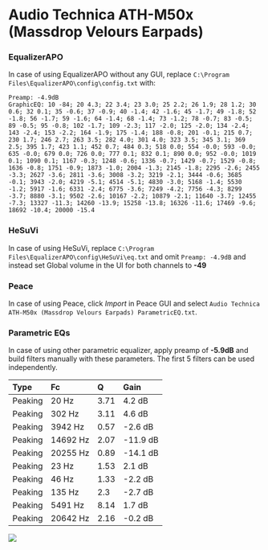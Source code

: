 # Audio Technica ATH-M50x (Massdrop Velours Earpads)

### EqualizerAPO
In case of using EqualizerAPO without any GUI, replace `C:\Program Files\EqualizerAPO\config\config.txt`
with:
```
Preamp: -4.9dB
GraphicEQ: 10 -84; 20 4.3; 22 3.4; 23 3.0; 25 2.2; 26 1.9; 28 1.2; 30 0.6; 32 0.1; 35 -0.6; 37 -0.9; 40 -1.4; 42 -1.6; 45 -1.7; 49 -1.8; 52 -1.8; 56 -1.7; 59 -1.6; 64 -1.4; 68 -1.4; 73 -1.2; 78 -0.7; 83 -0.5; 89 -0.5; 95 -0.8; 102 -1.7; 109 -2.3; 117 -2.0; 125 -2.0; 134 -2.4; 143 -2.4; 153 -2.2; 164 -1.9; 175 -1.4; 188 -0.8; 201 -0.1; 215 0.7; 230 1.7; 246 2.7; 263 3.5; 282 4.0; 301 4.0; 323 3.5; 345 3.1; 369 2.5; 395 1.7; 423 1.1; 452 0.7; 484 0.3; 518 0.0; 554 -0.0; 593 -0.0; 635 -0.0; 679 0.0; 726 0.0; 777 0.1; 832 0.1; 890 0.0; 952 -0.0; 1019 0.1; 1090 0.1; 1167 -0.3; 1248 -0.6; 1336 -0.7; 1429 -0.7; 1529 -0.8; 1636 -0.8; 1751 -0.9; 1873 -1.0; 2004 -1.3; 2145 -1.8; 2295 -2.6; 2455 -3.3; 2627 -3.6; 2811 -3.6; 3008 -3.2; 3219 -2.1; 3444 -0.6; 3685 -0.1; 3943 -2.0; 4219 -5.1; 4514 -5.1; 4830 -3.0; 5168 -1.4; 5530 -1.2; 5917 -1.6; 6331 -2.4; 6775 -3.6; 7249 -4.2; 7756 -4.3; 8299 -3.7; 8880 -3.1; 9502 -2.6; 10167 -2.2; 10879 -2.1; 11640 -3.7; 12455 -7.3; 13327 -11.3; 14260 -13.9; 15258 -13.8; 16326 -11.6; 17469 -9.6; 18692 -10.4; 20000 -15.4
```

### HeSuVi
In case of using HeSuVi, replace `C:\Program Files\EqualizerAPO\config\HeSuVi\eq.txt` and omit `Preamp:
-4.9dB` and instead set Global volume in the UI for both channels to **-49**

### Peace
In case of using Peace, click *Import* in Peace GUI and select `Audio Technica ATH-M50x (Massdrop Velours Earpads) ParametricEQ.txt`.

### Parametric EQs
In case of using other parametric equalizer, apply preamp of **-5.9dB** and build filters manually with
these parameters. The first 5 filters can be used independently.

| Type    | Fc       |    Q | Gain     |
|:--------|:---------|:-----|:---------|
| Peaking | 20 Hz    | 3.71 | 4.2 dB   |
| Peaking | 302 Hz   | 3.11 | 4.6 dB   |
| Peaking | 3942 Hz  | 0.57 | -2.6 dB  |
| Peaking | 14692 Hz | 2.07 | -11.9 dB |
| Peaking | 20255 Hz | 0.89 | -14.1 dB |
| Peaking | 23 Hz    | 1.53 | 2.1 dB   |
| Peaking | 46 Hz    | 1.33 | -2.2 dB  |
| Peaking | 135 Hz   | 2.3  | -2.7 dB  |
| Peaking | 5491 Hz  | 8.14 | 1.7 dB   |
| Peaking | 20642 Hz | 2.16 | -0.2 dB  |

![](https://raw.githubusercontent.com/jaakkopasanen/AutoEq/master/results/oratory1990/harman_over-ear_2018/Audio%20Technica%20ATH-M50x%20(Massdrop%20Velours%20Earpads)/Audio%20Technica%20ATH-M50x%20(Massdrop%20Velours%20Earpads).png)